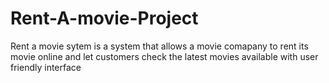 # Rent-A-movie-Project
Rent a movie sytem is a system that allows a movie comapany to rent its movie online and let customers check 
the latest movies available with user friendly interface

